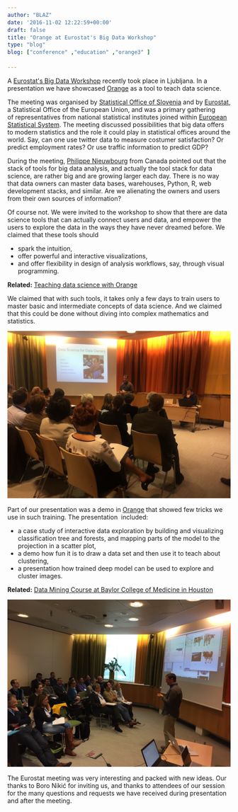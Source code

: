 ```yaml
---
author: "BLAZ"
date: '2016-11-02 12:22:59+00:00'
draft: false
title: "Orange at Eurostat's Big Data Workshop"
type: "blog"
blog: ["conference" ,"education" ,"orange3" ]

---
```


A [Eurostat's Big Data Workshop](http://ec.europa.eu/eurostat/cros/content/programme-ess-big-data-workshop-2016_en) recently took place in Ljubljana. In a presentation we have showcased [Orange](http://orange.biolab.si) as a tool to teach data science.

The meeting was organised by [Statistical Office of Slovenia](http://www.stat.si/StatWeb/en/home) and by [Eurostat](http://ec.europa.eu/eurostat), a Statistical Office of the European Union, and was a primary gathering of representatives from national statistical institutes joined within [European Statistical System](http://ec.europa.eu/eurostat/web/ess). The meeting discussed possibilities that big data offers to modern statistics and the role it could play in statistical offices around the world. Say, can one use twitter data to measure costumer satisfaction? Or predict employment rates? Or use traffic information to predict GDP?

During the meeting, [Philippe Nieuwbourg](https://www.nieuwbourg.com/english/#professional-experience) from Canada pointed out that the stack of tools for big data analysis, and actually the tool stack for data science, are rather big and are growing larger each day. There is no way that data owners can master data bases, warehouses, Python, R, web development stacks, and similar. Are we alienating the owners and users from their own sources of information?

Of course not. We were invited to the workshop to show that there are data science tools that can actually connect users and data, and empower the users to explore the data in the ways they have never dreamed before. We claimed that these tools should

  * spark the intuition,
  * offer powerful and interactive visualizations,
  * and offer flexibility in design of analysis workflows, say, through visual programming.



**Related:** [Teaching data science with Orange](/features/education-in-data-science/)


We claimed that with such tools, it takes only a few days to train users to master basic and intermediate concepts of data science. And we claimed that this could be done without diving into complex mathematics and statistics.

![](ess-big-data-for-owners.jpg)

Part of our presentation was a demo in [Orange](http://orange.biolab.si) that showed few tricks we use in such training. The presentation  included:

* a case study of interactive data exploration by building and visualizing classification tree and forests, and mapping parts of the model to the projection in a scatter plot,
* a demo how fun it is to draw a data set and then use it to teach about clustering,
* a presentation how trained deep model can be used to explore and cluster images.



**Related:** [Data Mining Course at Baylor College of Medicine in Houston](/blog/2016/09/15/data-mining-in-houston-2/)


![](ess-big-data-cow.jpg)

The Eurostat meeting was very interesting and packed with new ideas. Our thanks to Boro Nikić for inviting us, and thanks to attendees of our session for the many questions and requests we have received during presentation and after the meeting.
